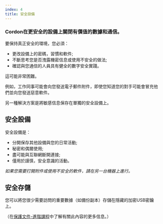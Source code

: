 ```yaml
---
index: 4
title: 安全設備
---
```

### Cordon在更安全的設備上關閉有價值的數據和通信。

要保持真正安全的環境，您必須：

*   更改設備上的密碼，習慣和軟件;
*  不斷思考您是否洩露機密信息或使用不安全的做法;
*  確認與您通信的人員具有健全的數字安全實踐。

這可能非常困難。

例如，工作同事可能會向您發送電子郵件附件，即使您知道您的對手可能會冒充他們並向您發送惡意軟件。

另一種解決方案是將敏感信息保存在單獨的安全設備上。

## 安全設備

安全設備是：

* 分開保存其他設備與您的日常活動;
* 秘密和偶爾使用;
* 盡可能與互聯網斷開連接;
* 僅用於謹慎，安全意識的活動。

*如果您需要打開附件或使用不安全的軟件，請在另一台機器上進行。*

## 安全存儲

您可以將您很少需要訪問的重要數據（如備份副本）存儲在隱藏的加密USB密鑰上。

（在[保護文件-進階課程](umbrella://information/protecting-files/advanced)中了解有關此內容的更多信息。）